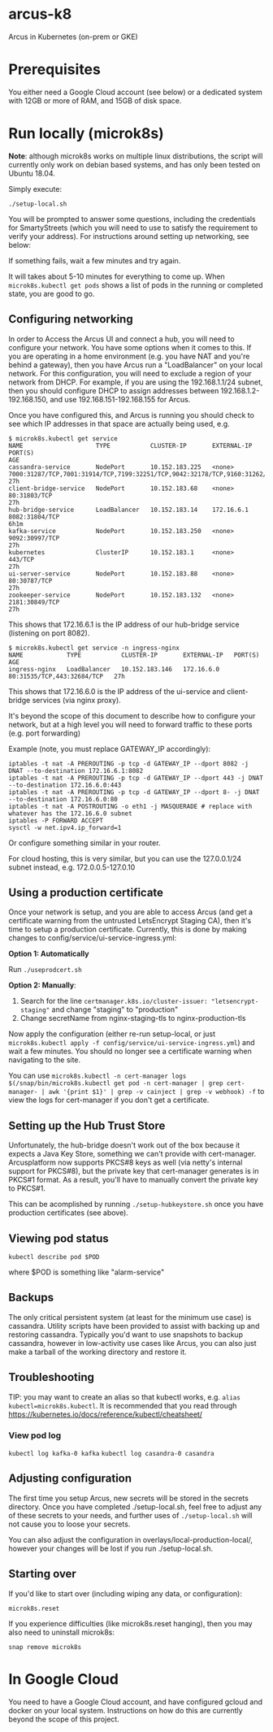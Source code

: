 # arcus-k8
Arcus in Kubernetes (on-prem or GKE)

# Prerequisites

You either need a Google Cloud account (see below) or a dedicated system with 12GB or more of RAM, and 15GB of disk space.

# Run locally (microk8s)

**Note**: although microk8s works on multiple linux distributions, the script will currently only work on debian based systems, and has only been tested on Ubuntu 18.04. 

Simply execute:

`./setup-local.sh`

You will be prompted to answer some questions, including the credentials for SmartyStreets (which you will need to use to satisfy the requirement to verify your address). For instructions around setting up networking, see below:

If something fails, wait a few minutes and try again.

It will takes about 5-10 minutes for everything to come up. When `microk8s.kubectl get pods` shows a list of pods in the running or completed state, you are good to go.

## Configuring networking

In order to Access the Arcus UI and connect a hub, you will need to configure your network. You have some options when it comes to this. If you are operating in a home environment (e.g. you have NAT and you're behind a gateway), then you have Arcus run a "LoadBalancer" on your local network. For this configuration, you will need to exclude a region of your network from DHCP. For example, if you are using the 192.168.1.1/24 subnet, then you should configure DHCP to assign addresses between 192.168.1.2-192.168.150, and use 192.168.151-192.168.155 for Arcus.

Once you have configured this, and Arcus is running you should check to see which IP addresses in that space are actually being used, e.g.

```
$ microk8s.kubectl get service
NAME                    TYPE           CLUSTER-IP       EXTERNAL-IP   PORT(S)                                                                      AGE
cassandra-service       NodePort       10.152.183.225   <none>        7000:31287/TCP,7001:31914/TCP,7199:32251/TCP,9042:32178/TCP,9160:31262/TCP   27h
client-bridge-service   NodePort       10.152.183.68    <none>        80:31803/TCP                                                                 27h
hub-bridge-service      LoadBalancer   10.152.183.14    172.16.6.1    8082:31804/TCP                                                               6h1m
kafka-service           NodePort       10.152.183.250   <none>        9092:30997/TCP                                                               27h
kubernetes              ClusterIP      10.152.183.1     <none>        443/TCP                                                                      27h
ui-server-service       NodePort       10.152.183.88    <none>        80:30787/TCP                                                                 27h
zookeeper-service       NodePort       10.152.183.132   <none>        2181:30849/TCP                                                               27h
```

This shows that 172.16.6.1 is the IP address of our hub-bridge service (listening on port 8082).

```
$ microk8s.kubectl get service -n ingress-nginx
NAME            TYPE           CLUSTER-IP       EXTERNAL-IP   PORT(S)                      AGE
ingress-nginx   LoadBalancer   10.152.183.146   172.16.6.0    80:31535/TCP,443:32684/TCP   27h
```

This shows that 172.16.6.0 is the IP address of the ui-service and client-bridge services (via nginx proxy). 

It's beyond the scope of this document to describe how to configure your network, but at a high level you will need to forward traffic to these ports (e.g. port forwarding)

Example (note, you must replace GATEWAY_IP accordingly):

```
iptables -t nat -A PREROUTING -p tcp -d GATEWAY_IP --dport 8082 -j DNAT --to-destination 172.16.6.1:8082
iptables -t nat -A PREROUTING -p tcp -d GATEWAY_IP --dport 443 -j DNAT --to-destination 172.16.6.0:443
iptables -t nat -A PREROUTING -p tcp -d GATEWAY_IP --dport 8- -j DNAT --to-destination 172.16.6.0:80
iptables -t nat -A POSTROUTING -o eth1 -j MASQUERADE # replace with whatever has the 172.16.6.0 subnet
iptables -P FORWARD ACCEPT
sysctl -w net.ipv4.ip_forward=1
```

Or configure something similar in your router.

For cloud hosting, this is very similar, but you can use the 127.0.0.1/24 subnet instead, e.g. 172.0.0.5-127.0.10

## Using a production certificate

Once your network is setup, and you are able to access Arcus (and get a certificate warning from the untrusted LetsEncrypt Staging CA), then it's time to setup a production certificate. Currently, this is done by making changes to config/service/ui-service-ingress.yml:

**Option 1: Automatically**

Run `./useprodcert.sh`

**Option 2: Manually**:

1. Search for the line `certmanager.k8s.io/cluster-issuer: "letsencrypt-staging"` and change "staging" to "production"
2. Change secretName from nginx-staging-tls to nginx-production-tls

Now apply the configuration (either re-run setup-local, or just `microk8s.kubectl apply -f config/service/ui-service-ingress.yml`) and wait a few minutes. You should no longer see a certificate warning when navigating to the site.

You can use `microk8s.kubectl -n cert-manager logs $(/snap/bin/microk8s.kubectl get pod -n cert-manager | grep cert-manager- | awk '{print $1}' | grep -v cainject | grep -v webhook) -f` to view the logs for cert-manager if you don't get a certificate.

## Setting up the Hub Trust Store

Unfortunately, the hub-bridge doesn't work out of the box because it expects a Java Key Store, something we can't provide with cert-manager. Arcusplatform now supports PKCS#8 keys as well (via netty's internal support for PKCS#8), but the private key that cert-manager generates is in PKCS#1 format. As a result, you'll have to manually convert the private key to PKCS#1.

This can be acomplished by running `./setup-hubkeystore.sh` once you have production certificates (see above).

## Viewing pod status

`kubectl describe pod $POD`

where $POD is something like "alarm-service"

## Backups

The only critical persistent system (at least for the minimum use case) is cassandra. Utility scripts have been provided to assist with backing up and restoring cassandra. Typically you'd want to use snapshots to backup cassandra, however in low-activity use cases like Arcus, you can also just make a tarball of the working directory and restore it.

## Troubleshooting

TIP: you may want to create an alias so that kubectl works, e.g. `alias kubectl=microk8s.kubectl`. It is recommended that you read through https://kubernetes.io/docs/reference/kubectl/cheatsheet/

### View pod log

`kubectl log kafka-0 kafka`
`kubectl log casandra-0 casandra`

## Adjusting configuration

The first time you setup Arcus, new secrets will be stored in the secrets directory. Once you have completed ./setup-local.sh, feel free to adjust any of these secrets to your needs, and further uses of `./setup-local.sh` will not cause you to loose your secrets.

You can also adjust the configuration in overlays/local-production-local/, however your changes will be lost if you run ./setup-local.sh.

## Starting over

If you'd like to start over (including wiping any data, or configuration):

`microk8s.reset`

If you experience difficulties (like microk8s.reset hanging), then you may also need to uninstall microk8s:

`snap remove microk8s`

# In Google Cloud

You need to have a Google Cloud account, and have configured gcloud and docker on your local system. Instructions on how do this are currently beyond the scope of this project.



